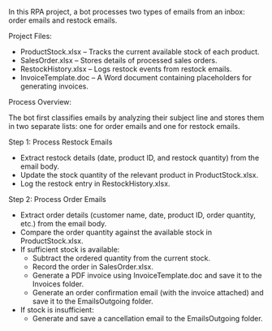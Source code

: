 In this RPA project, a bot processes two types of emails from an inbox: order emails and restock emails.

Project Files:
- ProductStock.xlsx – Tracks the current available stock of each product.
- SalesOrder.xlsx – Stores details of processed sales orders.
- RestockHistory.xlsx – Logs restock events from restock emails.
- InvoiceTemplate.doc – A Word document containing placeholders for generating invoices.

Process Overview:

The bot first classifies emails by analyzing their subject line and stores them in two separate lists: one for order emails and one for restock emails.

Step 1: Process Restock Emails
- Extract restock details (date, product ID, and restock quantity) from the email body.
- Update the stock quantity of the relevant product in ProductStock.xlsx.
- Log the restock entry in RestockHistory.xlsx.

Step 2: Process Order Emails
- Extract order details (customer name, date, product ID, order quantity, etc.) from the email body.
- Compare the order quantity against the available stock in ProductStock.xlsx.
- If sufficient stock is available:
    - Subtract the ordered quantity from the current stock.
    - Record the order in SalesOrder.xlsx.
    - Generate a PDF invoice using InvoiceTemplate.doc and save it to the Invoices folder.
    - Generate an order confirmation email (with the invoice attached) and save it to the EmailsOutgoing folder.
- If stock is insufficient:
    - Generate and save a cancellation email to the EmailsOutgoing folder.
